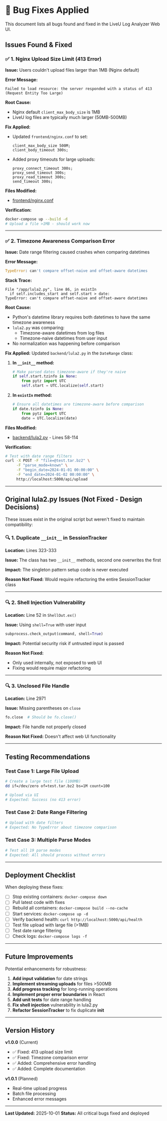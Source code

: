 # 🔧 Bug Fixes Applied

This document lists all bugs found and fixed in the LiveU Log Analyzer Web UI.

## Issues Found & Fixed

### ✅ 1. Nginx Upload Size Limit (413 Error)

**Issue:** Users couldn't upload files larger than 1MB (Nginx default)

**Error Message:**
```
Failed to load resource: the server responded with a status of 413 (Request Entity Too Large)
```

**Root Cause:**
- Nginx default `client_max_body_size` is 1MB
- LiveU log files are typically much larger (50MB-500MB)

**Fix Applied:**
- Updated `frontend/nginx.conf` to set:
  ```nginx
  client_max_body_size 500M;
  client_body_timeout 300s;
  ```
- Added proxy timeouts for large uploads:
  ```nginx
  proxy_connect_timeout 300s;
  proxy_send_timeout 300s;
  proxy_read_timeout 300s;
  send_timeout 300s;
  ```

**Files Modified:**
- [frontend/nginx.conf](frontend/nginx.conf)

**Verification:**
```bash
docker-compose up --build -d
# Upload a file >1MB - should work now
```

---

### ✅ 2. Timezone Awareness Comparison Error

**Issue:** Date range filtering caused crashes when comparing datetimes

**Error Message:**
```python
TypeError: can't compare offset-naive and offset-aware datetimes
```

**Stack Trace:**
```
File "/app/lula2.py", line 86, in existIn
  if self.includes_start and self.start > date:
TypeError: can't compare offset-naive and offset-aware datetimes
```

**Root Cause:**
- Python's datetime library requires both datetimes to have the same timezone awareness
- `lula2.py` was comparing:
  - Timezone-aware datetimes from log files
  - Timezone-naive datetimes from user input
- No normalization was happening before comparison

**Fix Applied:**
Updated `backend/lula2.py` in the `DateRange` class:

1. **In `__init__` method:**
   ```python
   # Make parsed dates timezone-aware if they're naive
   if self.start.tzinfo is None:
       from pytz import UTC
       self.start = UTC.localize(self.start)
   ```

2. **In `existIn` method:**
   ```python
   # Ensure all datetimes are timezone-aware before comparison
   if date.tzinfo is None:
       from pytz import UTC
       date = UTC.localize(date)
   ```

**Files Modified:**
- [backend/lula2.py](backend/lula2.py) - Lines 58-114

**Verification:**
```bash
# Test with date range filters
curl -X POST -F "file=@test.tar.bz2" \
     -F "parse_mode=known" \
     -F "begin_date=2024-01-01 00:00:00" \
     -F "end_date=2024-01-02 00:00:00" \
     http://localhost:5000/api/upload
```

---

## Original lula2.py Issues (Not Fixed - Design Decisions)

These issues exist in the original script but weren't fixed to maintain compatibility:

### 🔍 1. Duplicate `__init__` in SessionTracker

**Location:** Lines 323-333

**Issue:** The class has two `__init__` methods, second one overwrites the first

**Impact:** The singleton pattern setup code is never executed

**Reason Not Fixed:** Would require refactoring the entire SessionTracker class

---

### 🔍 2. Shell Injection Vulnerability

**Location:** Line 52 in `ShellOut.ex()`

**Issue:** Using `shell=True` with user input
```python
subprocess.check_output(command, shell=True)
```

**Impact:** Potential security risk if untrusted input is passed

**Reason Not Fixed:**
- Only used internally, not exposed to web UI
- Fixing would require major refactoring

---

### 🔍 3. Unclosed File Handle

**Location:** Line 2971

**Issue:** Missing parentheses on `close`
```python
fo.close  # Should be fo.close()
```

**Impact:** File handle not properly closed

**Reason Not Fixed:** Doesn't affect web UI functionality

---

## Testing Recommendations

### Test Case 1: Large File Upload
```bash
# Create a large test file (100MB)
dd if=/dev/zero of=test.tar.bz2 bs=1M count=100

# Upload via UI
# Expected: Success (no 413 error)
```

### Test Case 2: Date Range Filtering
```bash
# Upload with date filters
# Expected: No TypeError about timezone comparison
```

### Test Case 3: Multiple Parse Modes
```bash
# Test all 19 parse modes
# Expected: All should process without errors
```

---

## Deployment Checklist

When deploying these fixes:

- [ ] Stop existing containers: `docker-compose down`
- [ ] Pull latest code with fixes
- [ ] Rebuild all containers: `docker-compose build --no-cache`
- [ ] Start services: `docker-compose up -d`
- [ ] Verify backend health: `curl http://localhost:5000/api/health`
- [ ] Test file upload with large file (>1MB)
- [ ] Test date range filtering
- [ ] Check logs: `docker-compose logs -f`

---

## Future Improvements

Potential enhancements for robustness:

1. **Add input validation** for date strings
2. **Implement streaming uploads** for files >500MB
3. **Add progress tracking** for long-running operations
4. **Implement proper error boundaries** in React
5. **Add unit tests** for date range handling
6. **Fix shell injection** vulnerability in lula2.py
7. **Refactor SessionTracker** to fix duplicate __init__

---

## Version History

**v1.0.0** (Current)
- ✅ Fixed: 413 upload size limit
- ✅ Fixed: Timezone comparison error
- ✅ Added: Comprehensive error handling
- ✅ Added: Complete documentation

**v1.0.1** (Planned)
- Real-time upload progress
- Batch file processing
- Enhanced error messages

---

**Last Updated:** 2025-10-01
**Status:** All critical bugs fixed and deployed
